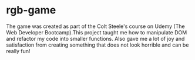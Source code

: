 # rgb-game
The game was created as part of the Colt Steele's course on Udemy (The Web Developer Bootcamp).This project taught me how to manipulate DOM and refactor my code into smaller functions. Also gave me a lot of joy and satisfaction from creating something that does not look horrible and can be really fun!
